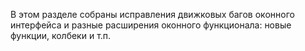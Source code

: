 В этом разделе собраны исправления движковых багов оконного интерфейса и разные расширения оконного функционала: новые функции, колбеки и т.п.